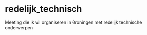 redelijk_technisch
==================

Meeting die ik wil organiseren in Groningen met redelijk technische onderwerpen
